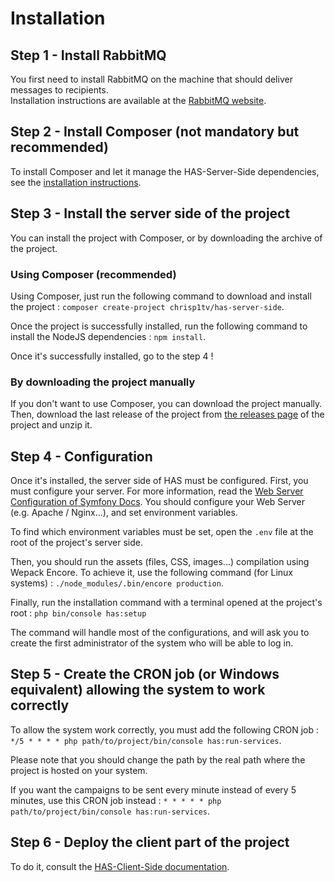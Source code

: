 # Installation

## Step 1 - Install RabbitMQ

You first need to install RabbitMQ on the machine that should deliver messages to recipients.  
Installation instructions are available at the [RabbitMQ website](https://www.rabbitmq.com/download.html).

## Step 2 - Install Composer (not mandatory but recommended)

To install Composer and let it manage the HAS-Server-Side dependencies, see the [installation instructions](https://getcomposer.org/doc/00-intro.md).

## Step 3 - Install the server side of the project

You can install the project with Composer, or by downloading the archive of the project.

### Using Composer (recommended)

Using Composer, just run the following command to download and install the project : `composer create-project chrisp1tv/has-server-side`.
  
Once the project is successfully installed, run the following command to install the NodeJS dependencies : `npm install`. 
  
Once it's successfully installed, go to the step 4 !

### By downloading the project manually

If you don't want to use Composer, you can download the project manually.  
Then, download the last release of the project from [the releases page](https://github.com/Chrisp1tv/HAS-Server-Side/releases) of the project and unzip it.

## Step 4 - Configuration

Once it's installed, the server side of HAS must be configured. First, you must configure your server. For more information, read the [Web Server Configuration of Symfony Docs](https://symfony.com/doc/current/setup/web_server_configuration.html#apache-with-mod-php-php-cgi). You should configure your Web Server (e.g. Apache / Nginx...), and set environment variables.  

To find which environment variables must be set, open the `.env` file at the root of the project's server side.  

Then, you should run the assets (files, CSS, images...) compilation using Wepack Encore. To achieve it, use the following command (for Linux systems) : `./node_modules/.bin/encore production`.

Finally, run the installation command with a terminal opened at the project's root : `php bin/console has:setup`  

The command will handle most of the configurations, and will ask you to create the first administrator of the system who will be able to log in.

## Step 5 - Create the CRON job (or Windows equivalent) allowing the system to work correctly

To allow the system work correctly, you must add the following CRON job : `*/5 * * * * php path/to/project/bin/console has:run-services`.  
  
Please note that you should change the path by the real path where the project is hosted on your system.

If you want the campaigns to be sent every minute instead of every 5 minutes, use this CRON job instead : `* * * * * php path/to/project/bin/console has:run-services`.

## Step 6 - Deploy the client part of the project

To do it, consult the [HAS-Client-Side documentation](https://github.com/Chrisp1tv/HAS-Client-Side).